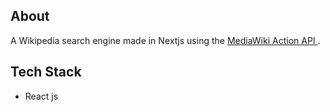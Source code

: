 ## About 
A Wikipedia search engine made in Nextjs using the <a href='https://www.mediawiki.org/wiki/API:Search'   target='_blank'
          rel='noreferrer'> MediaWiki Action API </a>. 
          
## Tech Stack
<ul>
          <li>React js</li>
          </ul>
